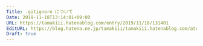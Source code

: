 ```yaml
---
Title: .gitignore について
Date: 2019-11-18T13:14:01+09:00
URL: https://tamakiii.hatenablog.com/entry/2019/11/18/131401
EditURL: https://blog.hatena.ne.jp/tamakiii/tamakiii.hatenablog.com/atom/entry/26006613467628226
Draft: true
---
```



